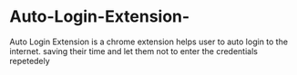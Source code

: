# Auto-Login-Extension-
Auto Login Extension is  a chrome extension helps user to auto login to the internet. saving their time and let them not to enter the credentials repetedely

